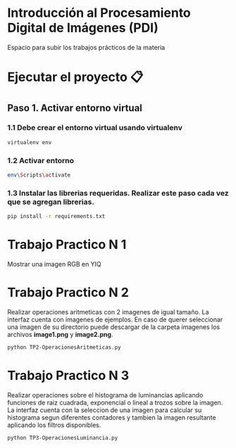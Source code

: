 # Introducción al Procesamiento Digital de Imágenes (PDI)

Espacio para subir los trabajos prácticos de la materia 

# Ejecutar el proyecto 📋

## Paso 1. Activar entorno virtual 

### 1.1 Debe crear el entorno virtual usando virtualenv 

```bash
virtualenv env
```

### 1.2 Activar entorno
```bash
env\Scripts\activate
```

### 1.3 Instalar las librerias requeridas. Realizar este paso cada vez que se agregan librerias.
```bash
pip install -r requirements.txt
```
# Trabajo Practico N 1

Mostrar una imagen RGB en YIQ

# Trabajo Practico N 2

Realizar operaciones aritmeticas con 2 imagenes de igual tamaño. La interfaz cuenta con imagenes de ejemplos. En caso de querer seleccionar una imagen de su directorio puede descargar de la carpeta imagenes los archivos __image1.png__ y __image2.png__.

```bash
python TP2-OperacionesAritmeticas.py
```

# Trabajo Practico N 3

Realizar operaciones sobre el histograma de luminancias aplicando funciones de raiz cuadrada, exponencial o lineal a trozos sobre la imagen. La interfaz cuenta con la seleccion de una imagen para calcular su histograma segun diferentes contadores y tambien la imagen resultante aplicando los filtros disponibles.

```bash
python TP3-OperacionesLuminancia.py
```
